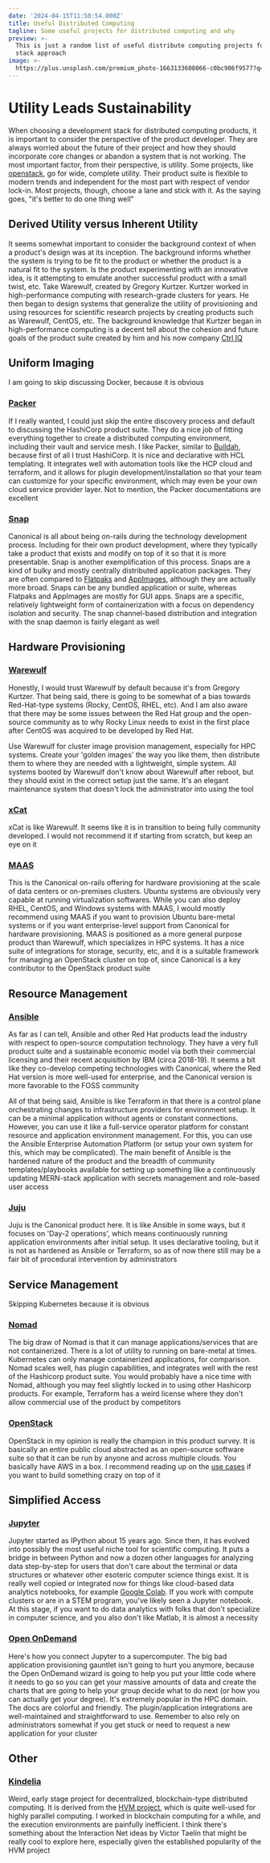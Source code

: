 ```yaml
---
date: '2024-04-15T11:50:54.000Z'
title: Useful Distributed Computing
tagline: Some useful projects for distributed computing and why
preview: >-
  This is just a random list of useful distribute computing projects for a full
  stack approach
image: >-
  https://plus.unsplash.com/premium_photo-1663133608066-c0bc906f9577?q=80&w=2072&auto=format&fit=crop&ixlib=rb-4.0.3&ixid=M3wxMjA3fDB8MHxwaG90by1wYWdlfHx8fGVufDB8fHx8fA%3D%3D
---
```

# Utility Leads Sustainability
When choosing a development stack for distributed computing products, it is important to consider the perspective of the product developer. They are always worried about the future of their project and how they should incorporate core changes or abandon a system that is not working. The most important factor, from their perspective, is utility. Some projects, like [openstack](https://www.openstack.org/), go for wide, complete utility. Their product suite is flexible to modern trends and independent for the most part with respect of vendor lock-in. Most projects, though, choose a lane and stick with it. As the saying goes, "it's better to do one thing well"

## Derived Utility versus Inherent Utility
It seems somewhat important to consider the background context of when a product's design was at its inception. The background informs whether the system is trying to be fit to the product or whether the product is a natural fit to the system. Is the product experimenting with an innovative idea, is it attempting to emulate another successful product with a small twist, etc. Take Warewulf, created by Gregory Kurtzer. Kurtzer worked in high-performance computing with research-grade clusters for years. He then began to design systems that generalize the utility of provisioning and using resources for scientific research projects by creating products such as Warewulf, CentOS, etc. The background knowledge that Kurtzer began in high-performance computing is a decent tell about the cohesion and future goals of the product suite created by him and his now company [Ctrl IQ](https://ciq.com/)

## Uniform Imaging
I am going to skip discussing Docker, because it is obvious

### [Packer](https://www.packer.io/)
If I really wanted, I could just skip the entire discovery process and default to discussing the HashiCorp product suite. They do a nice job of fitting everything together to create a distributed computing environment, including their vault and service mesh. I like Packer, similar to [Buildah](https://buildah.io/), because first of all I trust HashiCorp. It is nice and declarative with HCL templating. It integrates well with automation tools like the HCP cloud and terraform, and it allows for plugin development/installation so that your team can customize for your specific environment, which may even be your own cloud service provider layer. Not to mention, the Packer documentations are excellent

### [Snap](https://snapcraft.io/)
Canonical is all about being on-rails during the technology development process. Including for their own product development, where they typically take a product that exists and modify on top of it so that it is more presentable. Snap is another exemplification of this process. Snaps are a kind of bulky and mostly centrally distributed application packages. They are often compared to [Flatpaks](http://flatpak.org/) and [AppImages](https://appimage.org/), although they are actually more broad. Snaps can be any bundled application or suite, whereas Flatpaks and AppImages are mostly for GUI apps. Snaps are a specific, relatively lightweight form of containerization with a focus on dependency isolation and security. The snap channel-based distribution and integration with the snap daemon is fairly elegant as well

## Hardware Provisioning
### [Warewulf](https://warewulf.org/)
Honestly, I would trust Warewulf by default because it's from Gregory Kurtzer. That being said, there is going to be somewhat of a bias towards Red-Hat-type systems (Rocky, CentOS, RHEL, etc). And I am also aware that there may be some issues between the Red Hat group and the open-source community as to why Rocky Linux needs to exist in the first place after CentOS was acquired to be developed by Red Hat.

Use Warewulf for cluster image provision management, especially for HPC systems. Create your 'golden images' the way you like them, then distribute them to where they are needed with a lightweight, simple system. All systems booted by Warewulf don't know about Warewulf after reboot, but they should exist in the correct setup just the same. It's an elegant maintenance system that doesn't lock the administrator into using the tool

### [xCat](https://xcat.org/)
xCat is like Warewulf. It seems like it is in transition to being fully community developed. I would not recommend it if starting from scratch, but keep an eye on it

### [MAAS](https://maas.io/)
This is the Canonical on-rails offering for hardware provisioning at the scale of data centers or on-premises clusters. Ubuntu systems are obviously very capable at running virtualization softwares. While you can also deploy RHEL, CentOS, and Windows systems with MAAS, I would mostly recommend using MAAS if you want to provision Ubuntu bare-metal systems or if you want enterprise-level support from Canonical for hardware provisioning. MAAS is positioned as a more general purpose product than Warewulf, which specializes in HPC systems. It has a nice suite of integrations for storage, security, etc, and it is a suitable framework for managing an OpenStack cluster on top of, since Canonical is a key contributor to the OpenStack product suite

## Resource Management
### [Ansible](https://www.ansible.com/)
As far as I can tell, Ansible and other Red Hat products lead the industry with respect to open-source computation technology. They have a very full product suite and a sustainable economic model via both their commercial licensing and their recent acquisition by IBM (circa 2018-19). It seems a bit like they co-develop competing technologies with Canonical, where the Red Hat version is more well-used for enterprise, and the Canonical version is more favorable to the FOSS community

All of that being said, Ansible is like Terraform in that there is a control plane orchestrating changes to infrastructure providers for environment setup. It can be a minimal application without agents or constant connections. However, you can use it like a full-service operator platform for constant resource and application environment management. For this, you can use the Ansible Enterprise Automation Platform (or setup your own system for this, which may be complicated). The main benefit of Ansible is the hardened nature of the product and the breadth of community templates/playbooks available for setting up something like a continuously updating MERN-stack application with secrets management and role-based user access

### [Juju](https://juju.is/)
Juju is the Canonical product here. It is like Ansible in some ways, but it focuses on 'Day-2 operations', which means continuously running application environments after initial setup. It uses declarative tooling, but it is not as hardened as Ansible or Terraform, so as of now there still may be a fair bit of procedural intervention by administrators

## Service Management
Skipping Kubernetes because it is obvious

### [Nomad](https://www.nomadproject.io/)
The big draw of Nomad is that it can manage applications/services that are not containerized. There is a lot of utility to running on bare-metal at times. Kubernetes can only manage containerized applications, for comparison. Nomad scales well, has plugin capabilities, and integrates well with the rest of the Hashicorp product suite. You would probably have a nice time with Nomad, although you may feel slightly locked in to using other Hashicorp products. For example, Terraform has a weird license where they don't allow commercial use of the product by competitors

### [OpenStack](https://www.openstack.org/)
OpenStack in my opinion is really the champion in this product survey. It is basically an entire public cloud abstracted as an open-source software suite so that it can be run by anyone and across multiple clouds. You basically have AWS in a box. I recommend reading up on the [use cases](https://www.openstack.org/use-cases/) if you want to build something crazy on top of it

## Simplified Access
### [Jupyter](https://jupyter.org/)
Jupyter started as IPython about 15 years ago. Since then, it has evolved into possibly the most useful niche tool for scientific computing. It puts a bridge in between Python and now a dozen other languages for analyzing data step-by-step for users that don't care about the terminal or data structures or whatever other esoteric computer science things exist. It is really well copied or integrated now for things like cloud-based data analytics notebooks, for example [Google Colab](https://colab.research.google.com/). If you work with compute clusters or are in a STEM program, you've likely seen a Jupyter notebook. At this stage, if you want to do data analytics with folks that don't specialize in computer science, and you also don't like Matlab, it is almost a necessity

### [Open OnDemand](https://openondemand.org/)
Here's how you connect Jupyter to a supercomputer. The big bad application provisioning gauntlet isn't going to hurt you anymore, because the Open OnDemand wizard is going to help you put your little code where it needs to go so you can get your massive amounts of data and create the charts that are going to help your group decide what to do next (or how you can actually get your degree). It's extremely popular in the HPC domain. The docs are colorful and friendly. The plugin/application integrations are well-maintained and straightforward to use. Remember to also rely on administrators somewhat if you get stuck or need to request a new application for your cluster

## Other
### [Kindelia](https://github.com/HigherOrderCO/kindelia)
Weird, early stage project for decentralized, blockchain-type distributed computing. It is derived from the [HVM project](https://github.com/HigherOrderCO/HVM), which is quite well-used for highly parallel computing. I worked in blockchain computing for a while, and the execution environments are painfully inefficient. I think there's something about the Interaction Net ideas by Victor Taelin that might be really cool to explore here, especially given the established popularity of the HVM project
